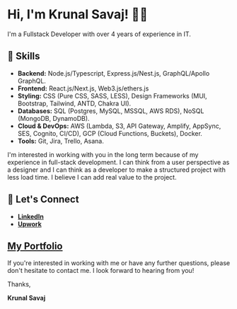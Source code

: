 # Hi, I'm Krunal Savaj! 👋🏼  

I'm a Fullstack Developer with over 4 years of experience in IT.  

## 🚀 Skills  
- **Backend:** Node.js/Typescript, Express.js/Nest.js, GraphQL/Apollo GraphQL.  
- **Frontend:** React.js/Next.js, Web3.js/ethers.js
- **Styling:** CSS (Pure CSS, SASS, LESS), Design Frameworks (MUI, Bootstrap, Tailwind, ANTD, Chakra UI).  
- **Databases:** SQL (Postgres, MySQL, MSSQL, AWS RDS), NoSQL (MongoDB, DynamoDB).  
- **Cloud & DevOps:** AWS (Lambda, S3, API Gateway, Amplify, AppSync, SES, Cognito, CI/CD), GCP (Cloud Functions, Buckets), Docker.  
- **Tools:** Git, Jira, Trello, Asana.  

I'm interested in working with you in the long term because of my experience in full-stack development. I can think from a user perspective as a designer and I can think as a developer to make a structured project with less load time. I believe I can add real value to the project.  

## 🤝 Let's Connect  
- **[LinkedIn](https://www.linkedin.com/in/krunalsavaj/)**  
- **[Upwork](https://www.upwork.com/freelancers/~0146439a54d5123220)**  

## **[My Portfolio](https://krunalsavaj.vercel.app/)** 

If you're interested in working with me or have any further questions, please don't hesitate to contact me. I look forward to hearing from you!  

Thanks,  

**Krunal Savaj**
